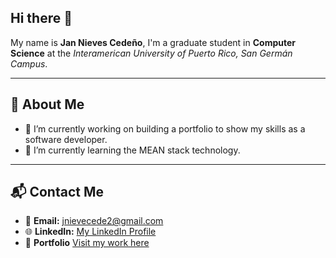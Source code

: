 ## Hi there 👋

My name is **Jan Nieves Cedeño**, I'm a graduate student in **Computer Science** at the *Interamerican University of Puerto Rico, San Germán Campus*.

---

## 🚀 About Me
- 🔭 I’m currently working on building a portfolio to show my skills as a software developer.
- 🌱 I’m currently learning the MEAN stack technology.

---

## 📬 Contact Me
- 📧 **Email:** [jnievecede2@gmail.com](mailto:jnievecede2@gmail.com)
- 🌐 **LinkedIn:** [My LinkedIn Profile](www.linkedin.com/in/jannievescedeno)
- 💼 **Portfolio** [Visit my work here](https://jan-portfolio.github.io/static)


<!--
**JanNievesCedeno/jannievescedeno** is a ✨ _special_ ✨ repository because its `README.md` (this file) appears on your GitHub profile.

Here are some ideas to get you started:

- 👯 I’m looking to collaborate on ...
- 🤔 I’m looking for help with ...
- 💬 Ask me about ...
- 📫 How to reach me: ...
- 😄 Pronouns: ...
- ⚡ Fun fact: ...
-->
